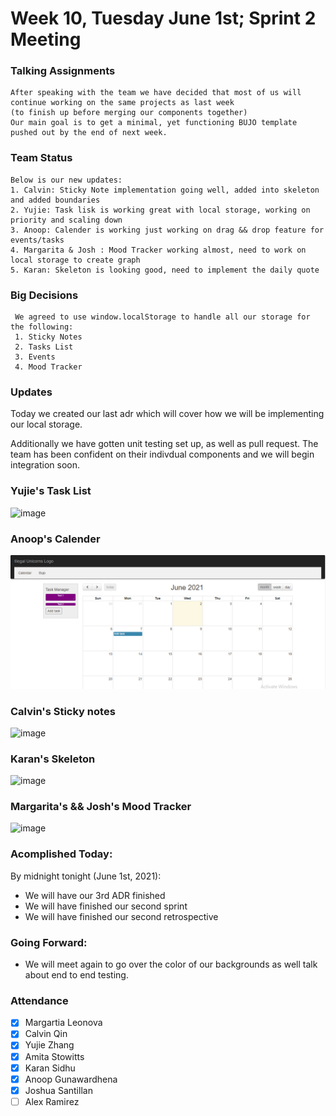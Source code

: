 # Week 10, Tuesday June 1st; Sprint 2 Meeting

### Talking Assignments
    After speaking with the team we have decided that most of us will continue working on the same projects as last week 
    (to finish up before merging our components together)
    Our main goal is to get a minimal, yet functioning BUJO template pushed out by the end of next week.
    
### Team Status 
    Below is our new updates:
    1. Calvin: Sticky Note implementation going well, added into skeleton and added boundaries
    2. Yujie: Task lisk is working great with local storage, working on priority and scaling down
    3. Anoop: Calender is working just working on drag && drop feature for events/tasks
    4. Margarita & Josh : Mood Tracker working almost, need to work on local storage to create graph
    5. Karan: Skeleton is looking good, need to implement the daily quote
    
### Big Decisions
     We agreed to use window.localStorage to handle all our storage for the following:
     1. Sticky Notes
     2. Tasks List
     3. Events
     4. Mood Tracker


### Updates
Today we created our last adr which will cover how we will be implementing our local storage.

Additionally we have gotten unit testing set up, as well as pull request. The team has been confident on their indivdual components and we will begin integration soon.

### Yujie's Task List
![image](https://i.imgur.com/X7lz3Tc.png)
### Anoop's Calender
![image](https://github.com/cse110-sp21-group26/cse110-sp21-group26/blob/main/admin/meetings/images/cal.PNG)
### Calvin's Sticky notes
![image](https://i.imgur.com/NOHwi0i.png)
### Karan's Skeleton
![image](https://i.imgur.com/b0YzJmq.png)
### Margarita's && Josh's Mood Tracker
![image](https://i.imgur.com/Jraijzi.png)

### Acomplished Today:
By midnight tonight (June 1st, 2021):
- We will have our 3rd ADR finished
- We will have finished our second sprint
- We will have finished our second retrospective


### Going Forward:
- We will meet again to go over the color of our backgrounds as well talk about end to end testing.

### Attendance ###
- [x] Margartia Leonova
- [x] Calvin Qin
- [x] Yujie Zhang
- [x] Amita Stowitts
- [x] Karan Sidhu
- [x] Anoop Gunawardhena
- [x] Joshua Santillan
- [ ] Alex Ramirez
